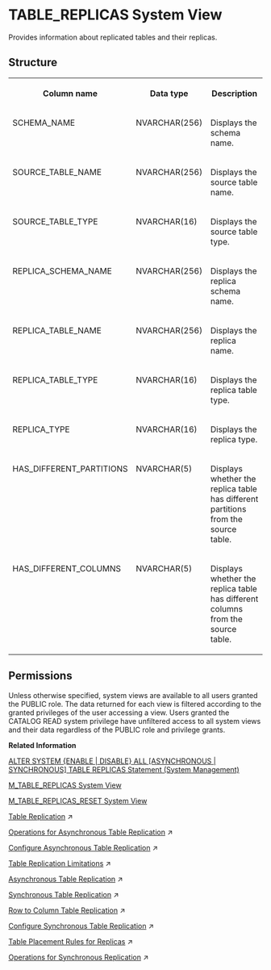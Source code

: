 <!-- loiod2353ea5d2951014bb61c0df540ffc42 -->

# TABLE\_REPLICAS System View

Provides information about replicated tables and their replicas.



<a name="loiod2353ea5d2951014bb61c0df540ffc42___t_a_b_l_e__r_e_p_l_i_c_a_s_1struct_TABLE_REPLICAS"/>

## Structure


<table>
<tr>
<th valign="top">

Column name

</th>
<th valign="top">

Data type

</th>
<th valign="top">

Description

</th>
</tr>
<tr>
<td valign="top">

SCHEMA\_NAME

</td>
<td valign="top">

NVARCHAR\(256\)

</td>
<td valign="top">

Displays the schema name.

</td>
</tr>
<tr>
<td valign="top">

SOURCE\_TABLE\_NAME

</td>
<td valign="top">

NVARCHAR\(256\)

</td>
<td valign="top">

Displays the source table name.

</td>
</tr>
<tr>
<td valign="top">

SOURCE\_TABLE\_TYPE

</td>
<td valign="top">

NVARCHAR\(16\)

</td>
<td valign="top">

Displays the source table type.

</td>
</tr>
<tr>
<td valign="top">

REPLICA\_SCHEMA\_NAME

</td>
<td valign="top">

NVARCHAR\(256\)

</td>
<td valign="top">

Displays the replica schema name.

</td>
</tr>
<tr>
<td valign="top">

REPLICA\_TABLE\_NAME

</td>
<td valign="top">

NVARCHAR\(256\)

</td>
<td valign="top">

Displays the replica name.

</td>
</tr>
<tr>
<td valign="top">

REPLICA\_TABLE\_TYPE

</td>
<td valign="top">

NVARCHAR\(16\)

</td>
<td valign="top">

Displays the replica table type.

</td>
</tr>
<tr>
<td valign="top">

REPLICA\_TYPE

</td>
<td valign="top">

NVARCHAR\(16\)

</td>
<td valign="top">

Displays the replica type.

</td>
</tr>
<tr>
<td valign="top">

HAS\_DIFFERENT\_PARTITIONS

</td>
<td valign="top">

NVARCHAR\(5\)

</td>
<td valign="top">

Displays whether the replica table has different partitions from the source table.

</td>
</tr>
<tr>
<td valign="top">

HAS\_DIFFERENT\_COLUMNS

</td>
<td valign="top">

NVARCHAR\(5\)

</td>
<td valign="top">

Displays whether the replica table has different columns from the source table.

</td>
</tr>
</table>



<a name="loiod2353ea5d2951014bb61c0df540ffc42__section_cmt_kxz_2zb"/>

## Permissions

Unless otherwise specified, system views are available to all users granted the PUBLIC role. The data returned for each view is filtered according to the granted privileges of the user accessing a view. Users granted the CATALOG READ system privilege have unfiltered access to all system views and their data regardless of the PUBLIC role and privilege grants.

**Related Information**  


[ALTER SYSTEM \{ENABLE | DISABLE\} ALL \[ASYNCHRONOUS | SYNCHRONOUS\] TABLE REPLICAS Statement \(System Management\)](../../010-SQL-Reference/012-SQL-Statements/alter-system-enable-disable-all-asynchronous-synchronous-table-replicas-stat-f948665.md "Activates or deactivates the overall replication operation of all replication tables or of asynchronous or synchronous tables only.")

[M\_TABLE\_REPLICAS System View](../022-Monitoring-Views/m-table-replicas-system-view-9f8f350.md "Provides detailed information on asynchronous/synchronous table replicas.")

[M\_TABLE\_REPLICAS\_RESET System View](../022-Monitoring-Views/m-table-replicas-reset-system-view-66d9c9d.md "Provides detailed information on asynchronous/synchronous table replicas.")

[Table Replication](https://help.sap.com/viewer/f9c5015e72e04fffa14d7d4f7267d897/2024_1_QRC/en-US/33dd5d248add4b7a8c085846748b80ba.html "In a scale-out system tables (or selected columns of column store tables) may be replicated to multiple hosts. This can help to reduce network traffic when, for example, slowly-changing master data often has to be joined with tables, or partitions of tables, that are located on other hosts.") :arrow_upper_right:

[Operations for Asynchronous Table Replication](https://help.sap.com/viewer/f9c5015e72e04fffa14d7d4f7267d897/2024_1_QRC/en-US/5d469886636248ddb5414afb11fbce20.html "There are a number of operations you can perform on replica tables such as querying, adding, deactivating, dropping, and monitoring tables.") :arrow_upper_right:

[Configure Asynchronous Table Replication](https://help.sap.com/viewer/f9c5015e72e04fffa14d7d4f7267d897/2024_1_QRC/en-US/f47260743ed145558c515f9106a0319c.html "To set up asynchronous table replication you create a replica schema, create replica tables, handle large column store tables and activate replication on the system.") :arrow_upper_right:

[Table Replication Limitations](https://help.sap.com/viewer/f9c5015e72e04fffa14d7d4f7267d897/2024_1_QRC/en-US/7683a6b0e9f649808cb956cd50087c5f.html "General restrictions that apply to the use of table replication.") :arrow_upper_right:

[Asynchronous Table Replication](https://help.sap.com/viewer/f9c5015e72e04fffa14d7d4f7267d897/2024_1_QRC/en-US/604ac507d6494e9eb70e5256220c5018.html "Asynchronous table replication can help reduce workload on hosts by balancing load across replica tables on worker hosts in a distributed SAP HANA system.") :arrow_upper_right:

[Synchronous Table Replication](https://help.sap.com/viewer/f9c5015e72e04fffa14d7d4f7267d897/2024_1_QRC/en-US/6173b69c6a5343e0b4a1a8b21cb504fb.html "With synchronous table replication the source and replica are always synchronized, this is therefore a more transparent solution.") :arrow_upper_right:

[Row to Column Table Replication](https://help.sap.com/viewer/f9c5015e72e04fffa14d7d4f7267d897/2024_1_QRC/en-US/9e93b74902684b4291304f2fac5590ce.html "You can replicate data from row store tables to column store replicas, for mixed data types this may give optimal performance.") :arrow_upper_right:

[Configure Synchronous Table Replication](https://help.sap.com/viewer/f9c5015e72e04fffa14d7d4f7267d897/2024_1_QRC/en-US/5532ba76350543c7867e91c266056025.html "You can configure synchronous replication using the SQL editor simply by adding replica tables.") :arrow_upper_right:

[Table Placement Rules for Replicas](https://help.sap.com/viewer/f9c5015e72e04fffa14d7d4f7267d897/2024_1_QRC/en-US/266f9d2a727148f586d7bfb2a0cc4df8.html "The following SQL commands create table placement rules for replica schema, which can be used to create or add replica tables.") :arrow_upper_right:

[Operations for Synchronous Replication](https://help.sap.com/viewer/f9c5015e72e04fffa14d7d4f7267d897/2024_1_QRC/en-US/9bb41349f18c40e1bbe5b38b2ff63227.html "There are a number of operations you can perform for synchronous replication such as activating or deactivating replication, and dropping replica tables.") :arrow_upper_right:

